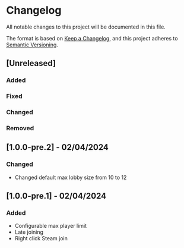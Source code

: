 # Changelog

All notable changes to this project will be documented in this file.

The format is based on [Keep a Changelog](https://keepachangelog.com/en/1.0.0/),
and this project adheres to [Semantic Versioning](https://semver.org/spec/v2.0.0.html).

## [Unreleased]

### Added

### Fixed

### Changed

### Removed

## [1.0.0-pre.2] - 02/04/2024

### Changed
- Changed default max lobby size from 10 to 12

## [1.0.0-pre.1] - 02/04/2024

### Added
- Configurable max player limit
- Late joining
- Right click Steam join